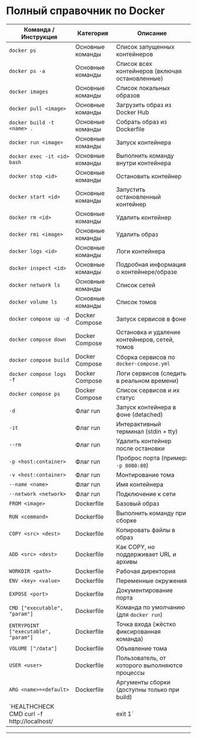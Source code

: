 # Полный справочник по Docker

| Команда / Инструкция                              | Категория         | Описание                                                                 |
|---------------------------------------------------|------------------|--------------------------------------------------------------------------|
| `docker ps`                                       | Основные команды | Список запущенных контейнеров                                            |
| `docker ps -a`                                    | Основные команды | Список всех контейнеров (включая остановленные)                          |
| `docker images`                                   | Основные команды | Список локальных образов                                                 |
| `docker pull <image>`                             | Основные команды | Загрузить образ из Docker Hub                                            |
| `docker build -t <name> .`                        | Основные команды | Собрать образ из Dockerfile                                              |
| `docker run <image>`                              | Основные команды | Запуск контейнера                                                        |
| `docker exec -it <id> bash`                       | Основные команды | Выполнить команду внутри контейнера                                      |
| `docker stop <id>`                                | Основные команды | Остановить контейнер                                                     |
| `docker start <id>`                               | Основные команды | Запустить остановленный контейнер                                        |
| `docker rm <id>`                                  | Основные команды | Удалить контейнер                                                        |
| `docker rmi <image>`                              | Основные команды | Удалить образ                                                            |
| `docker logs <id>`                                | Основные команды | Логи контейнера                                                          |
| `docker inspect <id>`                             | Основные команды | Подробная информация о контейнере/образе                                 |
| `docker network ls`                               | Основные команды | Список сетей                                                             |
| `docker volume ls`                                | Основные команды | Список томов                                                             |
| `docker compose up -d`                            | Docker Compose   | Запуск сервисов в фоне                                                   |
| `docker compose down`                             | Docker Compose   | Остановка и удаление контейнеров, сетей, томов                           |
| `docker compose build`                            | Docker Compose   | Сборка сервисов по `docker-compose.yml`                                  |
| `docker compose logs -f`                          | Docker Compose   | Логи сервисов (следить в реальном времени)                               |
| `docker compose ps`                               | Docker Compose   | Список сервисов и их статус                                              |
| `-d`                                              | Флаг run         | Запуск контейнера в фоне (detached)                                      |
| `-it`                                             | Флаг run         | Интерактивный терминал (stdin + tty)                                     |
| `--rm`                                            | Флаг run         | Удалить контейнер после остановки                                        |
| `-p <host:container>`                             | Флаг run         | Проброс порта (пример: `-p 8080:80`)                                     |
| `-v <host:container>`                             | Флаг run         | Монтирование тома                                                        |
| `--name <name>`                                   | Флаг run         | Имя контейнера                                                           |
| `--network <network>`                             | Флаг run         | Подключение к сети                                                        |
| `FROM <image>`                                    | Dockerfile       | Базовый образ                                                            |
| `RUN <command>`                                   | Dockerfile       | Выполнить команду при сборке                                             |
| `COPY <src> <dest>`                               | Dockerfile       | Копировать файлы в образ                                                 |
| `ADD <src> <dest>`                                | Dockerfile       | Как COPY, но поддерживает URL и архивы                                   |
| `WORKDIR <path>`                                  | Dockerfile       | Рабочая директория                                                        |
| `ENV <key> <value>`                               | Dockerfile       | Переменные окружения                                                     |
| `EXPOSE <port>`                                   | Dockerfile       | Документирование порта                                                   |
| `CMD ["executable", "param"]`                     | Dockerfile       | Команда по умолчанию (для `docker run`)                                  |
| `ENTRYPOINT ["executable", "param"]`              | Dockerfile       | Точка входа (жёстко фиксированная команда)                               |
| `VOLUME ["/data"]`                                | Dockerfile       | Объявление тома                                                          |
| `USER <user>`                                     | Dockerfile       | Пользователь, от которого выполняются процессы                           |
| `ARG <name>=<default>`                            | Dockerfile       | Аргументы сборки (доступны только при build)                             |
| `HEALTHCHECK CMD curl -f http://localhost/ || exit 1` | Dockerfile   | Проверка здоровья контейнера                                             |

---

